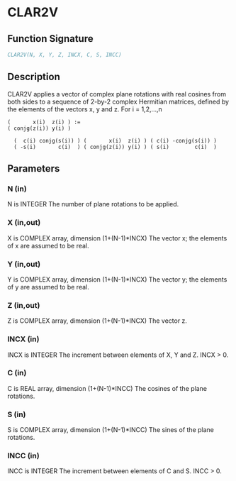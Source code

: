 # CLAR2V

## Function Signature

```fortran
CLAR2V(N, X, Y, Z, INCX, C, S, INCC)
```

## Description


 CLAR2V applies a vector of complex plane rotations with real cosines
 from both sides to a sequence of 2-by-2 complex Hermitian matrices,
 defined by the elements of the vectors x, y and z. For i = 1,2,...,n

    (       x(i)  z(i) ) :=
    ( conjg(z(i)) y(i) )

      (  c(i) conjg(s(i)) ) (       x(i)  z(i) ) ( c(i) -conjg(s(i)) )
      ( -s(i)       c(i)  ) ( conjg(z(i)) y(i) ) ( s(i)        c(i)  )

## Parameters

### N (in)

N is INTEGER The number of plane rotations to be applied.

### X (in,out)

X is COMPLEX array, dimension (1+(N-1)*INCX) The vector x; the elements of x are assumed to be real.

### Y (in,out)

Y is COMPLEX array, dimension (1+(N-1)*INCX) The vector y; the elements of y are assumed to be real.

### Z (in,out)

Z is COMPLEX array, dimension (1+(N-1)*INCX) The vector z.

### INCX (in)

INCX is INTEGER The increment between elements of X, Y and Z. INCX > 0.

### C (in)

C is REAL array, dimension (1+(N-1)*INCC) The cosines of the plane rotations.

### S (in)

S is COMPLEX array, dimension (1+(N-1)*INCC) The sines of the plane rotations.

### INCC (in)

INCC is INTEGER The increment between elements of C and S. INCC > 0.

